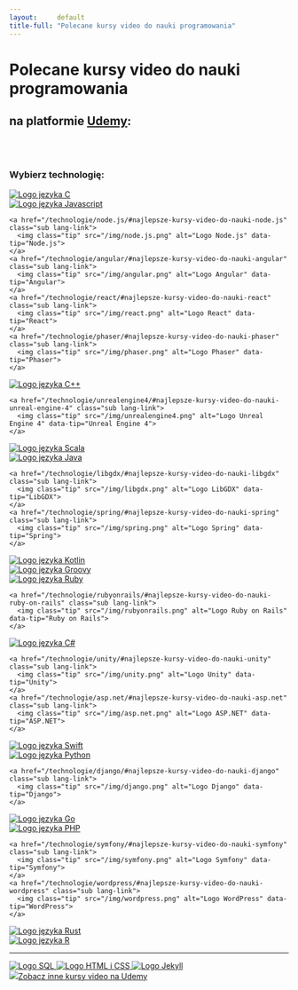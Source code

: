 ```yaml
---
layout:     default
title-full: "Polecane kursy video do nauki programowania"
---
```


# Polecane kursy video do nauki programowania
## na platformie [Udemy](https://click.linksynergy.com/fs-bin/click?id=0Bz3A2CPbI4&offerid=358574.1389&subid=0&type=4):

<br>
<br>

### Wybierz technologię:

<div class="languages-list" role="list">
  <div class="row justify-content-center">
  
  <div role="listitem" class="col-md-2 lang">
    <a href="/technologie/c/#najlepsze-kursy-video-do-nauki-c" class="lang-link">
      <img class="tip" src="/img/c.png" alt="Logo języka C" data-tip="C">
    </a>
  </div>

  <div role="listitem" class="col-md-4 lang">
    <a href="/technologie/javascript/#najlepsze-kursy-video-do-nauki-javascript" class="lang-link">
      <img class="tip" src="/img/javascript.png" alt="Logo języka Javascript" data-tip="Javascript">
    </a>

    <a href="/technologie/node.js/#najlepsze-kursy-video-do-nauki-node.js" class="sub lang-link">
      <img class="tip" src="/img/node.js.png" alt="Logo Node.js" data-tip="Node.js">
    </a>
    <a href="/technologie/angular/#najlepsze-kursy-video-do-nauki-angular" class="sub lang-link">
      <img class="tip" src="/img/angular.png" alt="Logo Angular" data-tip="Angular">
    </a>
    <a href="/technologie/react/#najlepsze-kursy-video-do-nauki-react" class="sub lang-link">
      <img class="tip" src="/img/react.png" alt="Logo React" data-tip="React">
    </a>
    <a href="/technologie/phaser/#najlepsze-kursy-video-do-nauki-phaser" class="sub lang-link">
      <img class="tip" src="/img/phaser.png" alt="Logo Phaser" data-tip="Phaser">
    </a>
  </div>

  <div role="listitem" class="col-md-2 lang">
    <a href="/technologie/c++/#najlepsze-kursy-video-do-nauki-c++" class="lang-link">
      <img class="tip" src="/img/c++.png" alt="Logo języka C++" data-tip="C++">
    </a>

    <a href="/technologie/unrealengine4/#najlepsze-kursy-video-do-nauki-unreal-engine-4" class="sub lang-link">
      <img class="tip" src="/img/unrealengine4.png" alt="Logo Unreal Engine 4" data-tip="Unreal Engine 4">
    </a>
  </div>

</div>

<div class="row">

  <div role="listitem" class="col-md-3 lang">
    <a href="/technologie/scala/#najlepsze-kursy-video-do-nauki-scala" class="lang-link">
      <img class="tip" src="/img/scala.png" alt="Logo języka Scala" data-tip="Scala">
    </a>
  </div>

  <div role="listitem" class="col-md-3 lang">
    <a href="/technologie/java/#najlepsze-kursy-video-do-nauki-java" class="lang-link">
      <img class="tip" src="/img/java.png" alt="Logo języka Java" data-tip="Java">
    </a>

    <a href="/technologie/libgdx/#najlepsze-kursy-video-do-nauki-libgdx" class="sub lang-link">
      <img class="tip" src="/img/libgdx.png" alt="Logo LibGDX" data-tip="LibGDX">
    </a>
    <a href="/technologie/spring/#najlepsze-kursy-video-do-nauki-spring" class="sub lang-link">
      <img class="tip" src="/img/spring.png" alt="Logo Spring" data-tip="Spring">
    </a>
  </div>

  <div role="listitem" class="col-md-3 lang">
    <a href="/technologie/kotlin/#najlepsze-kursy-video-do-nauki-kotlin" class="lang-link">
      <img class="tip" src="/img/kotlin.png" alt="Logo języka Kotlin" data-tip="Kotlin">
    </a>
  </div>

  <div role="listitem" class="col-md-3 lang">
    <a href="/technologie/groovy/#najlepsze-kursy-video-do-nauki-groovy" class="lang-link">
      <img class="tip" src="/img/groovy.png" alt="Logo języka Groovy" data-tip="Groovy">
    </a>
  </div>

</div>

<div class="row">

  <div role="listitem" class="col-md-2 lang">
    <a href="/technologie/ruby/#najlepsze-kursy-video-do-nauki-ruby" class="lang-link">
      <img class="tip" src="/img/ruby.png" alt="Logo języka Ruby" data-tip="Ruby">
    </a>

    <a href="/technologie/rubyonrails/#najlepsze-kursy-video-do-nauki-ruby-on-rails" class="sub lang-link">
      <img class="tip" src="/img/rubyonrails.png" alt="Logo Ruby on Rails" data-tip="Ruby on Rails">
    </a>
  </div>

  <div role="listitem" class="col-md-3 lang">
    <a href="/technologie/csharp/#najlepsze-kursy-video-do-nauki-csharp" class="lang-link">
      <img class="tip" src="/img/csharp.png" alt="Logo języka C#" data-tip="C#">
    </a>

    <a href="/technologie/unity/#najlepsze-kursy-video-do-nauki-unity" class="sub lang-link">
      <img class="tip" src="/img/unity.png" alt="Logo Unity" data-tip="Unity">
    </a>
    <a href="/technologie/asp.net/#najlepsze-kursy-video-do-nauki-asp.net" class="sub lang-link">
      <img class="tip" src="/img/asp.net.png" alt="Logo ASP.NET" data-tip="ASP.NET">
    </a>
  </div>

  <div role="listitem" class="col-md-2 lang">
    <a href="/technologie/swift/#najlepsze-kursy-video-do-nauki-swift" class="lang-link">
      <img class="tip" src="/img/swift.png" alt="Logo języka Swift" data-tip="Swift">
    </a>
  </div>

  <div role="listitem" class="col-md-3 lang">
    <a href="/technologie/python/#najlepsze-kursy-video-do-nauki-python" class="lang-link">
      <img class="tip" src="/img/python.png" alt="Logo języka Python" data-tip="Python">
    </a>

    <a href="/technologie/django/#najlepsze-kursy-video-do-nauki-django" class="sub lang-link">
      <img class="tip" src="/img/django.png" alt="Logo Django" data-tip="Django">
    </a>
  </div>

  <div role="listitem" class="col-md-2 lang">
    <a href="/technologie/go/#najlepsze-kursy-video-do-nauki-go" class="lang-link">
      <img class="tip" src="/img/go.png" alt="Logo języka Go" data-tip="Go">
    </a>
  </div>

</div>

<div class="row">

  <div role="listitem" class="col-md-4 lang">
    <a href="/technologie/php/#najlepsze-kursy-video-do-nauki-php" class="lang-link">
      <img class="tip" src="/img/php.png" alt="Logo języka PHP" data-tip="PHP">
    </a>

    <a href="/technologie/symfony/#najlepsze-kursy-video-do-nauki-symfony" class="sub lang-link">
      <img class="tip" src="/img/symfony.png" alt="Logo Symfony" data-tip="Symfony">
    </a>
    <a href="/technologie/wordpress/#najlepsze-kursy-video-do-nauki-wordpress" class="sub lang-link">
      <img class="tip" src="/img/wordpress.png" alt="Logo WordPress" data-tip="WordPress">
    </a>
  </div>

  <div role="listitem" class="col-md-4 lang">
    <a href="/technologie/rust/#najlepsze-kursy-video-do-nauki-rust" class="lang-link">
      <img class="tip" src="/img/rust.png" alt="Logo języka Rust" data-tip="Rust">
    </a>
  </div>

  <div role="listitem" class="col-md-4 lang">
    <a href="/technologie/r/#najlepsze-kursy-video-do-nauki-r" class="lang-link">
      <img class="tip" src="/img/r.png" alt="Logo języka R" data-tip="R">
    </a>
  </div>

</div>

<hr>

<div class="row">
  <div role="listitem" class="col-md-12 h-auto lang other-/technologies/#najlepsze-kursy-video-do-nauki-other-/technologies">
    <a href="/technologie/sql/#najlepsze-kursy-video-do-nauki-sql" class="other lang-link">
      <img class="tip" src="/img/sql.png" alt="Logo SQL" data-tip="SQL">
    </a>
    <a href="/technologie/html&css/#najlepsze-kursy-video-do-nauki-html-i-css" class="other lang-link">
      <img class="tip" src="/img/html&css.png" alt="Logo HTML i CSS" data-tip="HTML i CSS">
    </a>
    <a href="/technologie/jekyll/#najlepsze-kursy-video-do-nauki-jekyll" class="other lang-link">
      <img class="tip" src="/img/jekyll.png" alt="Logo Jekyll" data-tip="Jekyll">
    </a>
  </div>
</div>

<div>
    <a class="mt-5 other-books-link darker-overlay" href="https://click.linksynergy.com/fs-bin/click?id=0Bz3A2CPbI4&offerid=358574.1389&subid=0&type=4">
      <img src="/img/other/video-courses.png"/>Zobacz inne kursy video na Udemy
    </a>
</div>

</div>

<script src="/dist/technologies/#najlepsze-kursy-video-do-nauki-/technologies-list.js"></script>